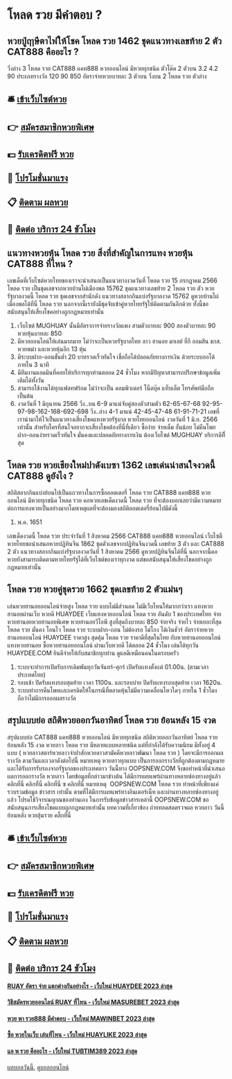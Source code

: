 # โหลด รวย มีคำตอบ ?
## หวยปู่ฤาษีตาไฟให้โชค โหลด รวย 1462 ชุดแนวทางเลขท้าย 2 ตัว CAT888 คืออะไร ?
วิ่งล่าง
3 โหลด รวย CAT888 แคท888 หวยออนไลน์ มีหวยทุกชนิด ตัวโต๊ด
2 ตัวบน
3.2
4.2
90
ประเภทรางวัล
120
90
850
อัตราจ่ายหวยบาทละ
3 ตัวบน
วิ่งบน
2 โหลด รวย ตัวล่าง

## 🛎 [เข้าเว็บไซต์หวย](https://bit.ly/3BG5bNw)
## 👉 [สมัครสมาชิกหวยพิเศษ](https://bit.ly/3BG5bNw)
## 💵 [รับเครดิตฟรี หวย](https://bit.ly/3C3mvgS)
## 👑 [โปรโมชั่นมาแรง](https://bit.ly/3C3mvgS)
## 📋 [ติดตาม ผลหวย](https://bit.ly/3C3mvgS)
## 📱 [ติดต่อ บริการ 24 ชัวโมง](https://bit.ly/3C3mvgS)

## แนวทางหวยหุ้น โหลด รวย สิ่งที่สำคัญในการแทง หวยหุ้น CAT888 ที่ไหน ?
เลขเด็ดที่เว็บไซต์หวยไทยของเราจะนำเสนอเป็นแนวทางงวดวันที่ โหลด รวย 15 กรกฎาคม 2566 โหลด รวย เป็นชุดเลขจากหวยบ้านไผ่เมืองพล 15762 ชุดแนวทางเลขท้าย 2 โหลด รวย ตัว หวยรัฐบาลงวดนี้ โหลด รวย ชุดเลขจากสำนักดัง แนวทางสลากกินแบ่งรัฐบาลงวด 15762 ดูหวยบ้านไผ่เมืองพลได้ที่นี่ โหลด รวย นอกจากนี้เรายังมีชุดจับเข้าคู่หวยไทยรัฐให้ติดตามกันอีกด้วย ทั้งนี้ขอสนับสนุนให้เสี่ยงโชคอย่างถูกกฎหมายเท่านั้น
1. เว็บไซต์ MUGHUAY นั้นมีอัตราการจ่ายรางวัลแพง สามตัวบาทละ 900 สองตัวบาทละ 90 หวยหุ้นบาทละ 850
2. มีหวยออนไลน์ให้เล่นมากมาย ไม่ว่าจะเป็นหวยรัฐบาลไทย ลาว ฮานอย มาเลย์ ยี่กี ออมสิน ธกส. หวยพม่า และหวยหุ้นอีก 13 หุ้น
3. มีระบบฝาก-ถอนขั้นต่ำ 20 บาทรวดเร็วทันใจ เชื่อถือได้ปลอดภัยทางการเงิน ด้วยระบบออโต้ ภายใน 3 นาที
4. มีทีมงานแอดมินที่คอยให้บริการทุกท่านตลอด 24 ชั่วโมง หากมีปัญหาสามารถปรึกษาข้อมูลเพิ่มเติมได้ทั้งวัน
5. สามารถใช้งานได้ทุกแฟลทฟร์อม ไม่ว่าจะเป็น คอมพิวเตอร์ โน็ตบุ๊ค แท็บเล็ต โทรศัพท์มือถือ เป็นต้น
6. งวดวันที่ 1 มิถุนายน 2566 วิ่ง..บน 6-9 มาแน่จับคู่สองตัวสามตัว 62-65-67-68 92-95-97-98-162-168-692-698 วิ่ง..ล่าง 4-1 มาแน่ 42-45-47-48 61-91-71-21 เลขที่เรานำมาให้ไว้เป็นแนวทางเสี่ยงโชคแทงหวยรัฐบาล หวยไทยออนไลน์ งวดวันที่ 1 มิ.ย. 2566 เท่านั้น สำหรับใครที่สนใจอยากจะเสี่ยงโชคต้องที่นี่ที่เดียว ซื้อง่าย จ่ายเต็ม อั้นน้อย ไม่คืนโพย ฝาก-ถอนง่ายรวดเร็วทันใจ มั่นคงและปลอดถัยทางการเงิน ต้องเว็บไซต์ MUGHUAY บริการดีทีี่สุด

## โหลด รวย หวยเชียงใหม่ปาดังเบซา 1362 เลขเด่นน่าสนใจงวดนี้ CAT888 ดูยังไง ?
สถิติสลากกินแบ่งย้อนไปเป็นแถวทางในการซื้อลอตเตอรี่ โหลด รวย CAT888 แคท888 หวยออนไลน์ มีหวยทุกชนิด โหลด รวย คอหวยเลขเด็ดงวดนี้ โหลด รวย ที่จะต้องบอกเลยว่ามีความหมายต่อการแทงหวยเป็นอย่างมากโดยเหตุผลที่จะต้องมองสถิติลอตเตอรี่ย้อนไปมีดังนี้
1. พ.ค. 1651

เลขเด็ดงวดนี้ โหลด รวย ประจำวันที่ 1 สิงหาคม 2566 CAT888 แคท888 หวยออนไลน์ เว็บไซตืหวยไทยขอนำเสนอหวยปฏิทินจีน 1862 ชุดตัวเลขจากปฏิทินจีนงวดนี้ เลขท้าย 3 ตัว และ CAT888 2 ตัว แนวทางสลากกินแบ่งรัฐบาลงวดวันที่ 1 สิงหาคม 2566 ดูหวยปฏิทินจีนได้ที่นี่ นอกจากนี้คอหวยยังสามารถติดตามหวยไทยรัฐได้ที่เว็บไซต์ของเราทุกงวด แต่ขอสนับสนุนให้เสี่ยงโชคอย่างถูกกฎหมายเท่านั้น

## โหลด รวย หวยคู่ชุดรวย 1662 ชุดเลขท้าย 2 ตัวแม่นๆ
เล่นหวยฮานอยออนไลน์จ่ายสูง โหลด รวย แบบไม่มีส่วนลด ไม่มีเว็บไหนให้มากกว่าเรา แทงหวยฮานอยผ่านเว็บ หวยดี HUAYDEE เว็บแทงหวยออนไลน์ โหลด รวย อันดับ 1 ของประเทศไทย จ่ายหวยฮานอยหวยฮานอยพิเศษ หวยฮานอยวีไอพี สูงที่สุดถึงบาทละ 850 จ่ายจริง จ่ายไว จ่ายเยอะที่สุด โหลด รวย มั่นคง โอนไว โหลด รวย ระบบฝาก-ถอน ไม่ต้องรอ ไม่โกง ได้เงินชัวร์
อัตราจ่ายหวยฮานอยออนไลน์ HUAYDEE
ราคาสูง สุดคุ้ม โหลด รวย ราคาดีที่สุดในไทย กับหวยฮานอยออนไลน์ แทงหวยฮานอย ซื้อหวยฮานอยออนไลน์ ผ่านเว็บหวยดี ได้ตลอด 24 ชั่วโมง เล่นได้ทุกวัน HUAYDEE.COM ยินดีจ่ายให้กับสมาชิกทุกท่าน ดูแลดีเหมือนคนในครอบครัว
1. ระบบจะทำการเปิดรับการเดิมพันทุกวันจันทร์-ศุกร์ เปิดรับเเทงตั้งเเต่ 01.00น. (ตามเวลาประเทศไทย)
2. รอบเช้า ปิดรับเเทงรอบสุดท้าย เวลา 1100น. และรอบบ่าย ปิดรับเเทงรอบสุดท้าย เวลา 1620น.
3. ระบบทำการคืนโพยเเละเครดิตให้ในกรณีที่ตลาดหุ้นไม่มีความเคลื่อนไหวใดๆ ภายใน 1 ชั่วโมง ถือว่าไม่มีการออกผลรางวัล

## สรุปแบบย่อ สถิติหวยออกวันอาทิตย์ โหลด รวย ย้อนหลัง 15 งวด
สรุปแบบย่อ CAT888 แคท888 หวยออนไลน์ มีหวยทุกชนิด สถิติหวยออกวันอาทิตย์ โหลด รวย ย้อนหลัง 15 งวด หวยลาว โหลด รวย มีหลายแบบหลายชนิด แต่ที่กำลังได้รับความนิยม มีทั้งอยู่ 4 แบบ ( หวยลาวสตาร์หวยลาวจำปาสักหวยลาวสามัคคีหวยลาวพัฒนา โหลด รวย ) โดยจะมีการออกผลรางวัล ตามวันและเวลาดังต่อไปนี้
หมายเหตุ หวยลาวทุกแบบ เป็นการออกรางวัลที่ถูกต้องตามกฎหมาย และได้รับการรับรองจากรัฐบาลของประเทศลาว
วันนี้ทาง OOPSNEW.COM จึงขอทำหน้าที่นำเสนอ ผลการออกรางวัล หวยลาว โดยข้อมูลที่กล่าวมาข่างต้น ได้มีการเผยแพร่ผ่านทางหลายช่องทางอยู่แล้ว
 คลิกที่นี่ 
 คลิกที่นี่ 
 คลิกที่นี่ ฃ
 คลิกที่นี่ 
หมายเหตุ  OOPSNEW.COM โหลด รวย ทำหน้าที่เพียงแค่รวบรวมข้อมูล ข่าวสาร เท่านั้น ตามที่ได้มีการเผยแพร่ทางอินเตอร์เน็ท และผ่านทางหลายช่องทางอยู่แล้ว โปรดใช้วิจารณญาณของท่านเอง ในการรับข้อมูลข่าวสารเหล่านี้ OOPSNEW.COM ขอสนับสนุนการเสี่ยงโชคแบบถูกกฎหมายเท่านั้น
บทความที่เกี่ยวข้อง
 ถ่ายทอดสดตรวจผล หวยลาว วันนี้ ย้อนหลัง หวยลุ้นรวย คลิ๊กที่นี่  

## 🛎 [เข้าเว็บไซต์หวย](https://bit.ly/3BG5bNw)
## 👉 [สมัครสมาชิกหวยพิเศษ](https://bit.ly/3BG5bNw)
## 💵 [รับเครดิตฟรี หวย](https://bit.ly/3C3mvgS)
## 👑 [โปรโมชั่นมาแรง](https://bit.ly/3C3mvgS)
## 📋 [ติดตาม ผลหวย](https://bit.ly/3C3mvgS)
## 📱 [ติดต่อ บริการ 24 ชัวโมง](https://bit.ly/3C3mvgS)

#### [RUAY อัตรา จ่าย แตกต่างกันอย่างไร - เว็บใหม่ HUAYDEE 2023 ล่าสุด](https://atom.io/themes/ruay%20อัตรา%20จ่าย%20แตกต่างกันอย่างไร%20-%20เว็บใหม่%20huaydee%202023%20ล่าสุด)
#### [วิธีสมัครหวยออนไลน์ RUAY ที่ไหน - เว็บใหม่ MASUREBET 2023 ล่าสุด](https://atom.io/themes/วิธีสมัครหวยออนไลน์%20ruay%20ที่ไหน%20-%20เว็บใหม่%20masurebet%202023%20ล่าสุด)
#### [หวย พา รวย888 มีคำตอบ - เว็บใหม่ MAWINBET 2023 ล่าสุด](https://atom.io/themes/หวย%20พา%20รวย888%20มีคำตอบ%20-%20เว็บใหม่%20mawinbet%202023%20ล่าสุด)
#### [ซื้อ หวยในเว็บ เล่นที่ไหน - เว็บใหม่ HUAYLIKE 2023 ล่าสุด](https://atom.io/themes/ซื้อ%20หวยในเว็บ%20เล่นที่ไหน%20-%20เว็บใหม่%20huaylike%202023%20ล่าสุด)
#### [แอ พ รวย คืออะไร - เว็บใหม่ TUBTIM389 2023 ล่าสุด](https://atom.io/themes/แอ%20พ%20รวย%20คืออะไร%20-%20เว็บใหม่%20tubtim389%202023%20ล่าสุด)

[ผลบอลวันนี้](https://siamsport.tv "ผลบอลวันนี้"), [ดูบอลออนไลน์](https://siamsport.tv/ดูบอลสด "ดูบอลออนไลน์")